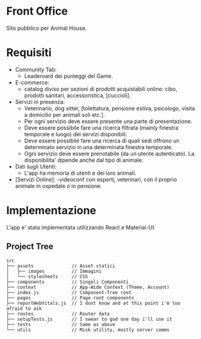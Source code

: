 # Front Office

Sito pubblico per Animal House.

# Requisiti

- Community Tab:
    - Leaderoard dei punteggi del Game.
- E-commerce:
    - catalog diviso per sezioni di prodotti acquistabili online: cibo, prodotti sanitari, accessoristica, [cuccioli].
- Servizi in presenza:
    - Veterinario, dog sitter, [tolettatura, pensione estiva, psicologo, visita a domicilio per animali soli etc.]. 
    - Per ogni servizio deve essere presente una parte di presentazione.
    - Deve essere possibile fare una ricerca filtrata (mainly finestra temporale e luogo) dei servizi disponibili.
    - Deve essere possibile fare una ricerca di quali sedi offrono un determinato servizio in una determinata finestra temporale.
    - Ogni servizio deve essere prenotabile (da un utente autenticato). La disponibilita' dipende anche dal tipo di animale.
- Dati sugli Utenti:
    - L'app ha memoria di utenti e dei loro animali.
- [Servizi Online]: 
    -videoconf con esperti, veterinari, con il proprio animale in ospedale o in pensione.

# Implementazione

L'app e' stata implementata utilizzando React e Material-UI.

## Project Tree
```
src
├── assets              // Asset statici 
│   ├── images          // Immagini
│   └── stylesheets     // CSS
├── components          // Singoli Componenti  
├── context             // App-Wide Context (Theme, Account)
├── index.js            // Component-Tree root
├── pages               // Page root components
├── reportWebVitals.js  // I dont know and at this point i'm too afraid to ask
├── routes              // Router data
├── setupTests.js       // I swear to god one day i'll use it
├── tests               // Same as above
└── utils               // Misk utility, mostly server comms
```